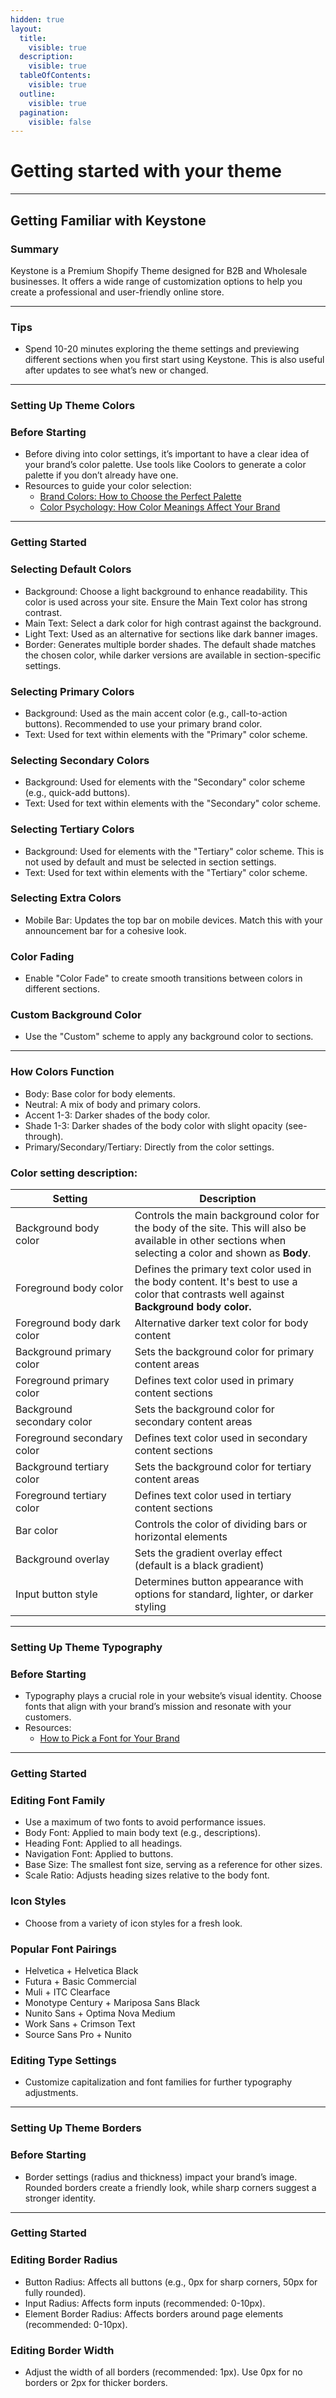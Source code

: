 ```yaml
---
hidden: true
layout:
  title:
    visible: true
  description:
    visible: true
  tableOfContents:
    visible: true
  outline:
    visible: true
  pagination:
    visible: false
---
```


# Getting started with your theme

***

## Getting Familiar with Keystone <a href="#h_5f7b37ad2e" id="h_5f7b37ad2e"></a>

### Summary <a href="#h_12db199edb" id="h_12db199edb"></a>

Keystone is a Premium Shopify Theme designed for B2B and Wholesale businesses. It offers a wide range of customization options to help you create a professional and user-friendly online store.

***

### Tips <a href="#h_56767ee72e" id="h_56767ee72e"></a>

* Spend 10-20 minutes exploring the theme settings and previewing different sections when you first start using Keystone. This is also useful after updates to see what’s new or changed.

***

### Setting Up Theme Colors <a href="#h_95c9e0b957" id="h_95c9e0b957"></a>

### Before Starting <a href="#h_35f3307d63" id="h_35f3307d63"></a>

* Before diving into color settings, it’s important to have a clear idea of your brand’s color palette. Use tools like Coolors to generate a color palette if you don’t already have one.
* Resources to guide your color selection:
  * [Brand Colors: How to Choose the Perfect Palette](https://example.com/)
  * [Color Psychology: How Color Meanings Affect Your Brand](https://example.com/)

***

### Getting Started <a href="#h_b8e9b6c312" id="h_b8e9b6c312"></a>

### Selecting Default Colors <a href="#h_4545c3acd6" id="h_4545c3acd6"></a>

* Background: Choose a light background to enhance readability. This color is used across your site. Ensure the Main Text color has strong contrast.
* Main Text: Select a dark color for high contrast against the background.
* Light Text: Used as an alternative for sections like dark banner images.
* Border: Generates multiple border shades. The default shade matches the chosen color, while darker versions are available in section-specific settings.

### Selecting Primary Colors <a href="#h_bd49ffaf58" id="h_bd49ffaf58"></a>

* Background: Used as the main accent color (e.g., call-to-action buttons). Recommended to use your primary brand color.
* Text: Used for text within elements with the "Primary" color scheme.

### Selecting Secondary Colors <a href="#h_97cf34abfd" id="h_97cf34abfd"></a>

* Background: Used for elements with the "Secondary" color scheme (e.g., quick-add buttons).
* Text: Used for text within elements with the "Secondary" color scheme.

### Selecting Tertiary Colors <a href="#h_d2bb7be3ae" id="h_d2bb7be3ae"></a>

* Background: Used for elements with the "Tertiary" color scheme. This is not used by default and must be selected in section settings.
* Text: Used for text within elements with the "Tertiary" color scheme.

### Selecting Extra Colors <a href="#h_beb39a2d20" id="h_beb39a2d20"></a>

* Mobile Bar: Updates the top bar on mobile devices. Match this with your announcement bar for a cohesive look.

### Color Fading <a href="#h_079b85dd7f" id="h_079b85dd7f"></a>

* Enable "Color Fade" to create smooth transitions between colors in different sections.

### Custom Background Color <a href="#h_ad94788b16" id="h_ad94788b16"></a>

* Use the "Custom" scheme to apply any background color to sections.

***

### How Colors Function <a href="#h_fd0389a460" id="h_fd0389a460"></a>

* Body: Base color for body elements.
* Neutral: A mix of body and primary colors.
* Accent 1-3: Darker shades of the body color.
* Shade 1-3: Darker shades of the body color with slight opacity (see-through).
* Primary/Secondary/Tertiary: Directly from the color settings.

### Color setting description:

<table><thead><tr><th width="174.83984375">Setting</th><th>Description</th></tr></thead><tbody><tr><td>Background body color</td><td>Controls the main background color for the body of the site. This will also be available in other sections when selecting a color and shown as <strong>Body</strong>.</td></tr><tr><td>Foreground body color</td><td>Defines the primary text color used in the body content. It's best to use a color that contrasts well against <strong>Background body color.</strong></td></tr><tr><td>Foreground body dark color</td><td>Alternative darker text color for body content</td></tr><tr><td>Background primary color</td><td>Sets the background color for primary content areas</td></tr><tr><td>Foreground primary color</td><td>Defines text color used in primary content sections</td></tr><tr><td>Background secondary color</td><td>Sets the background color for secondary content areas</td></tr><tr><td>Foreground secondary color</td><td>Defines text color used in secondary content sections</td></tr><tr><td>Background tertiary color</td><td>Sets the background color for tertiary content areas</td></tr><tr><td>Foreground tertiary color</td><td>Defines text color used in tertiary content sections</td></tr><tr><td>Bar color</td><td>Controls the color of dividing bars or horizontal elements</td></tr><tr><td>Background overlay</td><td>Sets the gradient overlay effect (default is a black gradient)</td></tr><tr><td>Input button style</td><td>Determines button appearance with options for standard, lighter, or darker styling</td></tr></tbody></table>

***

### Setting Up Theme Typography <a href="#h_c240013a61" id="h_c240013a61"></a>

### Before Starting <a href="#h_c39889b6ec" id="h_c39889b6ec"></a>

* Typography plays a crucial role in your website’s visual identity. Choose fonts that align with your brand’s mission and resonate with your customers.
* Resources:
  * [How to Pick a Font for Your Brand](https://example.com/)

***

### Getting Started <a href="#h_d6434e21ae" id="h_d6434e21ae"></a>

### Editing Font Family <a href="#h_0de4a34a8d" id="h_0de4a34a8d"></a>

* Use a maximum of two fonts to avoid performance issues.
* Body Font: Applied to main body text (e.g., descriptions).
* Heading Font: Applied to all headings.
* Navigation Font: Applied to buttons.
* Base Size: The smallest font size, serving as a reference for other sizes.
* Scale Ratio: Adjusts heading sizes relative to the body font.

### Icon Styles <a href="#h_09cdafbf8b" id="h_09cdafbf8b"></a>

* Choose from a variety of icon styles for a fresh look.

### Popular Font Pairings <a href="#h_205d60a246" id="h_205d60a246"></a>

* Helvetica + Helvetica Black
* Futura + Basic Commercial
* Muli + ITC Clearface
* Monotype Century + Mariposa Sans Black
* Nunito Sans + Optima Nova Medium
* Work Sans + Crimson Text
* Source Sans Pro + Nunito

### Editing Type Settings <a href="#h_63d9fb1ed7" id="h_63d9fb1ed7"></a>

* Customize capitalization and font families for further typography adjustments.

***

### Setting Up Theme Borders <a href="#h_a8c5b0b41a" id="h_a8c5b0b41a"></a>

### Before Starting <a href="#h_62bcf72710" id="h_62bcf72710"></a>

* Border settings (radius and thickness) impact your brand’s image. Rounded borders create a friendly look, while sharp corners suggest a stronger identity.

***

### Getting Started <a href="#h_1f5674e01c" id="h_1f5674e01c"></a>

### Editing Border Radius <a href="#h_39c2ac1bb4" id="h_39c2ac1bb4"></a>

* Button Radius: Affects all buttons (e.g., 0px for sharp corners, 50px for fully rounded).
* Input Radius: Affects form inputs (recommended: 0-10px).
* Element Border Radius: Affects borders around page elements (recommended: 0-10px).

### Editing Border Width <a href="#h_297e74b090" id="h_297e74b090"></a>

* Adjust the width of all borders (recommended: 1px). Use 0px for no borders or 2px for thicker borders.\
  ​

